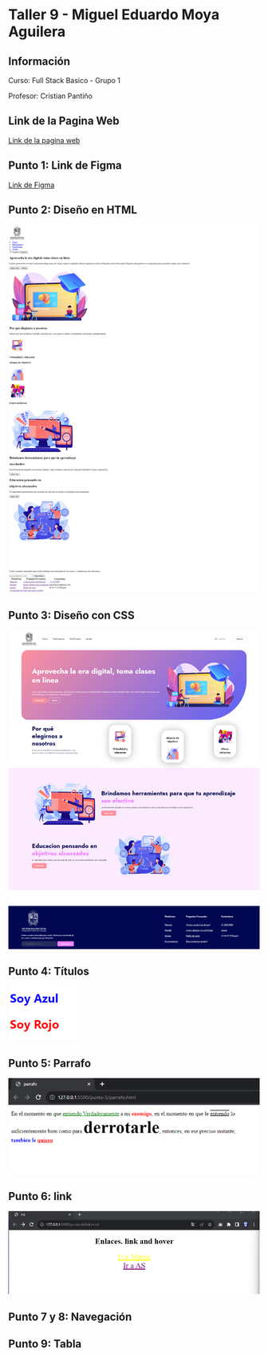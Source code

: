 <h1>Taller 9 - Miguel Eduardo Moya Aguilera</h1>

<h2>Información</h2>
<p>Curso: Full Stack Basico - Grupo 1</p>
<p>Profesor: Cristian Pantiño</p>

<h2>Link de la Pagina Web</h2>
<a href="http://127.0.0.1:5500/index.html">Link de la pagina web</a>

<h2>Punto 1: Link de Figma</h2>

<a href="https://www.figma.com/file/o5sUgoPwSvU6b82MvF8grk/Miguel-Moya?type=design&node-id=0%3A1&mode=design&t=mfyNDf7j22sfhNwZ-1">Link de Figma</a>

<h2>Punto 2: Diseño en HTML</h2>
<img src="public/image/imgProyect--Punto-2.png" alt="punto 2">

<h2>Punto 3: Diseño con CSS</h2>
<img src="public/image/imgProyectListo--Punto-3.png" alt="punto 3">

<h2>Punto 4: Títulos</h2>
<img src="public/image/titles.png" alt="punto 4">

<h2>Punto 5: Parrafo</h2>
<img src="public/image/parrafo.png" alt="punto 5">

<h2>Punto 6: link</h2>
<img src="public/image/link.png" alt="punto 6">

<h2>Punto 7 y 8: Navegación</h2>

<h2>Punto 9: Tabla</h2>